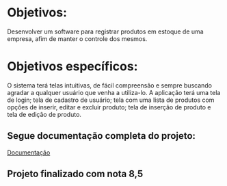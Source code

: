 # Objetivos:
Desenvolver um software para registrar produtos em estoque de uma empresa, afim de manter o controle dos mesmos. 

# Objetivos específicos:
O sistema terá telas intuitivas, de fácil compreensão e sempre buscando agradar a qualquer usuário que venha
a utiliza-lo. A aplicação terá uma tela de login; tela de cadastro de usuário; tela com uma lista de produtos
com opções de inserir, editar e excluir produto; tela de inserção de produto e tela de edição de produto.


## Segue documentação completa do projeto:
[Documentação](https://drive.google.com/open?id=1jux6CmxCLIoO2QxHZUs19aIKs0-AO3Dl)

## Projeto finalizado com nota 8,5
